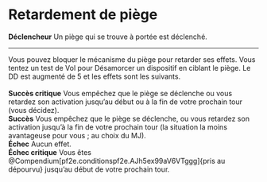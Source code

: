 # Retardement de piège

<p><span id="ctl00_MainContent_DetailedOutput"><strong>Déclencheur</strong> Un piège qui se trouve à portée est déclenché.<br></span></p>
<hr>
<div>Vous pouvez bloquer le mécanisme du piège pour retarder ses effets. Vous tentez un test de Vol pour Désamorcer un dispositif en ciblant le piège. Le DD est augmenté de 5 et les effets sont les suivants.<br><br><strong>Succès critique</strong> Vous empêchez que le piège se déclenche ou vous retardez son activation jusqu’au début ou à la fin de votre prochain tour (vous décidez).<br><strong>Succès</strong> Vous empêchez que le piège se déclenche, ou vous retardez son activation jusqu’à la fin de votre prochain tour (la situation la moins avantageuse pour vous ; au choix du MJ). <br><strong>Échec</strong> Aucun effet.<br><strong>Échec critique</strong> Vous êtes @Compendium[pf2e.conditionspf2e.AJh5ex99aV6VTggg]{pris au dépourvu} jusqu’au début de votre prochain tour.</div>